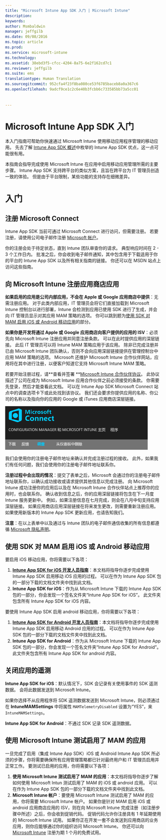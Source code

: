```yaml
---
title: "Microsoft Intune App SDK 入门 | Microsoft Intune"
description: 
keywords: 
author: Msmbaldwin
manager: jeffgilb
ms.date: 09/08/2016
ms.topic: article
ms.prod: 
ms.service: microsoft-intune
ms.technology: 
ms.assetid: 38ebd3f5-cfcc-4204-8a75-6e2f162cd7c1
ms.reviewer: jeffgilb
ms.suite: ems
translationtype: Human Translation
ms.sourcegitcommit: 952cfa4f23f8ba080ce53f6785baceb8a0a367c6
ms.openlocfilehash: 9adcf9ce1c2c6e40b3fcbb6c733585bb73a5cc01


---
```


# Microsoft Intune App SDK 入门

本入门指南可帮助你快速通过 Microsoft Intune 使用移动应用程序管理的移动应用。 先去了解 [Intune App SDK 概述](intune-app-sdk.md)中枚举的 Intune App SDK 优点，这一点可能很有用。

本指南会指导完成使用 Microsoft Intune 在应用中启用移动应用管理所需的主要步骤。 Intune App SDK 支持跨平台的类似方案，且旨在跨平台为 IT 管理员创造一致的体验。 但是由于平台限制，某些功能的支持存在细微差异。

# 入门

## 注册 Microsoft Connect

Intune App SDK 当前可通过 Microsoft Connect 进行访问，但需要注册。 若要注册，请使用公司电子邮件注册 [Microsoft 帐户](https://connect.microsoft.com/ConfigurationManagervnext/InvitationUse.aspx?ProgramID=8967&InvitationID=8967-YJYJ-8G6X)。

你的注册会处于待定状态，直到 Intune 团队审查你的请求。 典型响应时间在 2 - 3 个工作日内。 批准之后，你会收到电子邮件通知，其中包含用于下载适用于你的平台的 Intune App SDK 以及所有相关指南的链接。 你还可以在 MSDN 站点上访问这些指南。

## 向 Microsoft Intune 注册应用商店应用

**如果启用的应用是公司内部应用，不会在 Apple 或 Google 应用商店中提供**：无需注册应用。 对于此类内部应用，IT 管理员会将它们直接加载到 Microsoft Intune 控制台以进行部署，Intune 会检测到应用已使用 SDK 进行了生成，并会向 IT 管理员显示对其应用 MAM 策略的选项。 你可以跳到题为[使用 SDK 对 MAM 启用 iOS 或 Android 移动应用](#enable-your-ios-or-android-mobile-app-for-mam-with-the-sdk)的部分。

**如果你是开发将通过 Apple 或 Google 应用商店向客户提供的应用的 ISV**：必须先向 Microsoft Intune 注册应用并同意注册条款。 可以在此时提供应用的深层链接。 此后 IT 管理员可以将 Intune MAM 策略应用于该应用。 除非已完成注册并已由 Microsoft Intune 团队确认，否则不会向应用深层链接提供在管理控制台中应用 MAM 策略的选项。 Microsoft 还维护 Microsoft Intune 合作伙伴网站，应用将在其中进行注册，以便客户知道它支持 Microsoft Intune MAM 策略。

若要开始注册过程，请**查看并签署 **[Microsoft Intune 合作伙伴协议](https://connect.microsoft.com/ConfigurationManagervnext/Survey/Survey.aspx?SurveyID=17806)。 此协议描述了公司在成为 Microsoft Intune 应用合作伙伴之前必须接受的条款。 你需要先登录，然后才能查看此文档。 可以在 Intune App SDK Microsoft Connect 站点中的调查选项卡下或此处找到该协议。 我们还会要求你提供应用的名称、你公司的名称以及指向你的应用的 Google 或 iTunes 应用商店深层链接。

![Microsoft Connect](../media/microsoft-connect.png)

我们会使用你的注册电子邮件地址来确认并完成注册过程的接收。 此外，如果我们有任何问题，我们会使用你的注册电子邮件地址联系你。

**注册过程中会出现的情况**：提交了表单之后，Microsoft 会通过你的注册电子邮件地址联系你，以确认成功接收或请求提供其他信息以完成注册。 向 Microsoft Intune 成功注册你的应用后以及在 Microsoft Intune 合作伙伴站点上推荐你的应用时，也会联系你。 确认收到信息之后，你的应用深层链接将包含在下一月度 Intune 服务更新中。 例如，如果注册信息在七月完成，则会在八月中旬支持应用深层链接。 如果应用商店应用深层链接在将来发生更改，则需要重新注册应用。 如果使用新版本的 Intune App SDK 更新应用，也请告知我们。

**注意**：在以上表单中以及通过与 Intune 团队的电子邮件通信收集的所有信息都遵循 [Microsoft 隐私声明](https://www.microsoft.com/en-us/privacystatement/default.aspx)。

## 使用 SDK 对 MAM 启用 iOS 或 Android 移动应用

要启用 iOS 移动应用，你将需要以下各项：

1. **[Intune App SDK for iOS 开发人员指南](intune-app-sdk-ios.md)**：本文档将指导你逐步完成使用 Intune App SDK 启用移动 iOS 应用的过程。 可以在作为 Intune App SDK 包的一部分下载的文档文件夹中找到此文档。
2. **Intune App SDK for iOS**：作为从 Microsoft Intune 下载的 Intune App SDK 包的一部分，你会发现一个签名文件夹“Intune App SDK for iOS”。 此文件夹包含所有 Intune App SDK for iOS 内容。

要使用 Intune App SDK 启用 android 移动应用，你将需要以下各项：

1. **[Intune App SDK for Android 开发人员指南](intune-app-sdk-android.md)**：本文档将指导你逐步完成使用 Intune App SDK 启用移动 Android 应用的过程。 可以在作为 Intune App SDK 包的一部分下载的文档文件夹中找到此文档。
2. **Intune App SDK for Android**：作为从 Microsoft Intune 下载的 Intune App SDK 包的一部分，你会发现一个签名文件夹“Intune App SDK for Android”。 此文件夹包含所有 Intune App SDK for android 内容。

## 关闭应用的遥测

**Intune App SDK for iOS**：默认情况下，SDK 会记录有关使用事件的 SDK 遥测数据。 会将此数据发送到 Microsoft Intune。

如果你选择不从应用程序将 SDK 遥测数据发送到 Microsoft Intune，则必须通过在 **IntuneMAMSettings** 中将属性 `MAMTelemetryDisabled` 设置为“YES”，来 `IntuneMAMSettings`。

**Intune App SDK for Android**：不通过 SDK 记录 SDK 遥测数据。

## 使用 Microsoft Intune 测试启用了 MAM 的应用

一旦完成了启用（集成 Intune App SDK）iOS 或 Android Intune App SDK 所必须的步骤，你将需要确保所有应用管理策略都已针对最终用户和 IT 管理员启用并正常工作。 要测试已启用的应用，你将需要以下各项：

1. **使用 Microsoft Intune 测试启用了 MAM 的应用**：本文档将指导你逐步了解如何使用 Microsoft Intun 测试启用了 MAM 的 iOS 或 android 应用。 可以在作为 Intune App SDK 包的一部分下载的文档文件夹中找到此文档。
2. **Microsoft Intune 帐户**：要使用 Microsoft Intune 测试启用了 MAM 的应用，你将需要 Microsoft Intune 帐户。 如果你是针对 MAM 启用 iOS 或 android 应用商店应用的 ISV，则在向 Microsoft Intune 完成注册（如注册步骤中所述）之后，你会收到促销代码。 促销代码允许你注册具有 1 年延期使用的 Microsoft Intune 试用。 如果你正在开发一套不会发送到应用商店的业务应用，则你应能够通过你的组织访问 Microsoft Intune。 你还可以向 [Microsoft Intune](https://portal.office.com/Signup/Signup.aspx?OfferId=40BE278A-DFD1-470a-9EF7-9F2596EA7FF9&dl=INTUNE_A&ali=1#0) 注册为期 1 个月的免费试用。




<!--HONumber=Sep16_HO2-->


